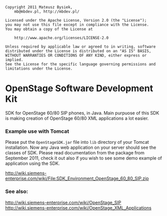 
    Copyright 2011 Mateusz Bysiek,
        mb@mbdev.pl, http://mbdev.pl/
    
    Licensed under the Apache License, Version 2.0 (the "License");
    you may not use this file except in compliance with the License.
    You may obtain a copy of the License at
    
        http://www.apache.org/licenses/LICENSE-2.0
    
    Unless required by applicable law or agreed to in writing, software
    distributed under the License is distributed on an "AS IS" BASIS,
    WITHOUT WARRANTIES OR CONDITIONS OF ANY KIND, either express or implied.
    See the License for the specific language governing permissions and
    limitations under the License.

OpenStage Software Development Kit
==================================

SDK for OpenStage 60/80 SIP phones, in Java. Main purpuose of this SDK is making creation of OpenStage 60/80 XML applications a lot easier.

### Example use with Tomcat

Please put the `OpenStageSDK.jar` file into `lib` directory of your Tomcat installation. Now any Java web application on your server should see the classes of SDK. Please read documentation from the package from September 2011, check it out also if you wish to see some demo example of application using the SDK.

http://wiki.siemens-enterprise.com/wiki/File:SDK_Environment_OpenStage_60_80_SIP.zip

### See also:

http://wiki.siemens-enterprise.com/wiki/OpenStage_SIP
http://wiki.siemens-enterprise.com/wiki/OpenStage_XML_Applications
